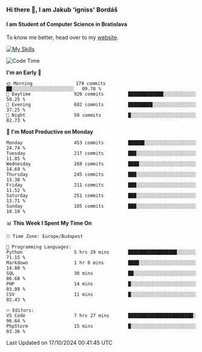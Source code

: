 ### Hi there 👋, I am Jakub 'igniss' Bordáš

#### I am Student of Computer Science in Bratislava
To know me better, head over to my [website](https://bordas.sk).

[![My Skills](https://skillicons.dev/icons?i=js,html,css,figma,svelte,java,kotlin,python,postgresql,typescript,nest,nodejs)](https://bordas.sk)


<!--START_SECTION:waka-->
![Code Time](http://img.shields.io/badge/Code%20Time-1%2C546%20hrs%2023%20mins-blue)

**I'm an Early 🐤** 

```text
🌞 Morning                179 commits         ██░░░░░░░░░░░░░░░░░░░░░░░   09.78 % 
🌆 Daytime                920 commits         █████████████░░░░░░░░░░░░   50.25 % 
🌃 Evening                682 commits         █████████░░░░░░░░░░░░░░░░   37.25 % 
🌙 Night                  50 commits          █░░░░░░░░░░░░░░░░░░░░░░░░   02.73 % 
```
📅 **I'm Most Productive on Monday** 

```text
Monday                   453 commits         ██████░░░░░░░░░░░░░░░░░░░   24.74 % 
Tuesday                  217 commits         ███░░░░░░░░░░░░░░░░░░░░░░   11.85 % 
Wednesday                269 commits         ████░░░░░░░░░░░░░░░░░░░░░   14.69 % 
Thursday                 245 commits         ███░░░░░░░░░░░░░░░░░░░░░░   13.38 % 
Friday                   211 commits         ███░░░░░░░░░░░░░░░░░░░░░░   11.52 % 
Saturday                 251 commits         ███░░░░░░░░░░░░░░░░░░░░░░   13.71 % 
Sunday                   185 commits         ███░░░░░░░░░░░░░░░░░░░░░░   10.10 % 
```


📊 **This Week I Spent My Time On** 

```text
🕑︎ Time Zone: Europe/Budapest

💬 Programming Languages: 
Python                   5 hrs 29 mins       ██████████████████░░░░░░░   71.15 % 
Markdown                 1 hr 8 mins         ████░░░░░░░░░░░░░░░░░░░░░   14.80 % 
SQL                      30 mins             ██░░░░░░░░░░░░░░░░░░░░░░░   06.68 % 
PHP                      14 mins             █░░░░░░░░░░░░░░░░░░░░░░░░   03.09 % 
CSV                      11 mins             █░░░░░░░░░░░░░░░░░░░░░░░░   02.43 % 

🔥 Editors: 
VS Code                  7 hrs 27 mins       ████████████████████████░   96.64 % 
PhpStorm                 15 mins             █░░░░░░░░░░░░░░░░░░░░░░░░   03.36 % 
```


 Last Updated on 17/10/2024 00:41:45 UTC
<!--END_SECTION:waka-->
